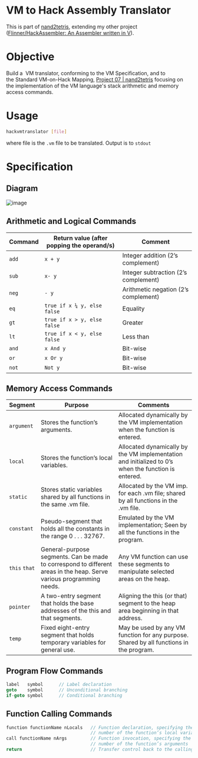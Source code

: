# VM to Hack Assembly Translator

This is part of [nand2tetris](https://nand2tetris.org), extending my
other project ([Flinner/HackAssembler: An Assembler written in
V](https://github.com/Flinner/HackAssembler)).

# Objective
Build a  VM translator, conforming to the VM Specification, and to
the Standard VM-on-Hack Mapping, [Project 07 |
nand2tetris](https://www.nand2tetris.org/project07) focusing on the
implementation of the VM language's stack arithmetic and memory access
commands.

# Usage
```bash
hackvmtranslator [file]
```
where file is the `.vm` file to be translated. Output is to `stdout`


# Specification
## Diagram
![image](https://user-images.githubusercontent.com/85732279/125663277-4a742557-8ba8-441d-957b-fc8b4e3a26fc.png)

## Arithmetic and Logical Commands
| Command | Return value (after popping the operand/s) | Comment                              |
|---------|--------------------------------------------|--------------------------------------|
| `add`   | `x + y`                                    | Integer addition (2’s complement)    |
| `sub`   | `x- y`                                     | Integer subtraction (2’s complement) |
| `neg`   | `- y`                                      | Arithmetic negation (2’s complement) |
| `eq`    | `true if x ¼ y, else false`                | Equality                             |
| `gt`    | `true if x > y, else false`                | Greater                              |
| `lt`    | `true if x < y, else false`                | Less than                            |
| `and`   | `x And y`                                  | Bit-wise                             |
| `or`    | `x Or y`                                   | Bit-wise                             |
| `not`   | `Not y`                                    | Bit-wise                             |

## Memory Access Commands
| Segment       | Purpose                                                                                                              | Comments                                                                                            |
|---------------|----------------------------------------------------------------------------------------------------------------------|-----------------------------------------------------------------------------------------------------|
| `argument`    | Stores the function’s arguments.                                                                                     | Allocated dynamically by the VM implementation when the function is entered.                        |
| `local`       | Stores the function’s local variables.                                                                               | Allocated dynamically by the VM implementation and initialized to 0’s when the function is entered. |
| `static`      | Stores static variables shared by all functions in the same .vm file.                                                | Allocated by the VM imp. for each .vm file; shared by all functions in the .vm file.                |
| `constant`    | Pseudo-segment that holds all the constants in the range 0 . . . 32767.                                              | Emulated by the VM implementation; Seen by all the functions in the program.                        |
| `this` `that` | General-purpose segments. Can be made to correspond to different areas in the heap. Serve various programming needs. | Any VM function can use these segments to manipulate selected areas on the heap.                    |
| `pointer`     | A two-entry segment that holds the base addresses of the this and that segments.                                     | Aligning the this (or that) segment to the heap area beginning in that address.                     |
| `temp`        | Fixed eight-entry segment that holds temporary variables for general use.                                            | May be used by any VM function for any purpose. Shared by all functions in the program.             |

## Program Flow Commands
```java
label	symbol      // Label declaration
goto	symbol      // Unconditional branching
if-goto symbol      // Conditional branching
```

## Function Calling Commands
```java
function functionName nLocals   // Function declaration, specifying the
                                // number of the function’s local variables
call functionName nArgs	        // Function invocation, specifying the
                                // number of the function’s arguments
return                          // Transfer control back to the calling function
```

